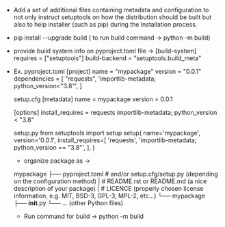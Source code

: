 - Add a set of additional files containing metadata and configuration to not only instruct setuptools on how the distribution should be built but also to help installer (such as pip) during the installation process.
- pip install --upgrade build ( to run build command -> python -m build)
- provide build system info on pyproject.toml file ->
    [build-system]
    requires = ["setuptools"]
    build-backend = "setuptools.build_meta"
- Ex.
    pyproject.toml
    [project]
    name = "mypackage"
    version = "0.0.1"
    dependencies = [
        "requests",
        'importlib-metadata; python_version<"3.8"',
    ]

    setup.cfg
    [metadata]
    name = mypackage
    version = 0.0.1

    [options]
    install_requires =
        requests
        importlib-metadata; python_version < "3.8"



    setup.py
    from setuptools import setup
    setup(
        name='mypackage',
        version='0.0.1',
        install_requires=[
            'requests',
            'importlib-metadata; python_version == "3.8"',
        ],
    )

    - organize package as ->

    mypackage
    ├── pyproject.toml  # and/or setup.cfg/setup.py (depending on the configuration method)
    |   # README.rst or README.md (a nice description of your package)
    |   # LICENCE (properly chosen license information, e.g. MIT, BSD-3, GPL-3, MPL-2, etc...)
    └── mypackage
        ├── __init__.py
        └── ... (other Python files)

    - Run command for build -> python -m build
